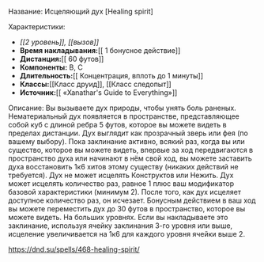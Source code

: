 Название: Исцеляющий дух \[Healing spirit] 

Характеристики:
- *[[2 уровень]], [[вызов]]*
- **Время накладывания:**[[ 1 бонусное действие]]
- **Дистанция:**[[ 60 футов]]
- **Компоненты:** В, С
- **Длительность:**[[ Концентрация, вплоть до 1 минуты]]
- **Классы:**[[Класс  друид]], [[Класс следопыт]]
- **Источник:**[[ «Xanathar's Guide to Everything»]]

Описание:
Вы вызываете дух природы, чтобы унять боль раненых. Нематериальный дух появляется в пространстве, представляющее собой куб с длиной ребра 5 футов, которое вы можете видеть в пределах дистанции. Дух выглядит как прозрачный зверь или фея (по вашему выбору).
Пока заклинание активно, всякий раз, когда вы или существо, которое вы можете видеть, впервые за ход передвигаются в пространство духа или начинают в нём свой ход, вы можете заставить духа восстановить 1к6 хитов этому существу (никаких действий не требуется). Дух не может исцелять Конструктов или Нежить. Дух может исцелять количество раз, равное 1 плюс ваш модификатор базовой характеристики (минимум 2). После того, как дух исцеляет доступное количество раз, он исчезает.
Бонусным действием в ваш ход вы можете переместить дух до 30 футов в пространство, которое вы можете видеть.
На больших уровнях. Если вы накладываете это заклинание, используя ячейку заклинания 3-го уровня или выше, исцеление увеличивается на 1к6 для каждого уровня ячейки выше 2.

https://dnd.su/spells/468-healing-spirit/